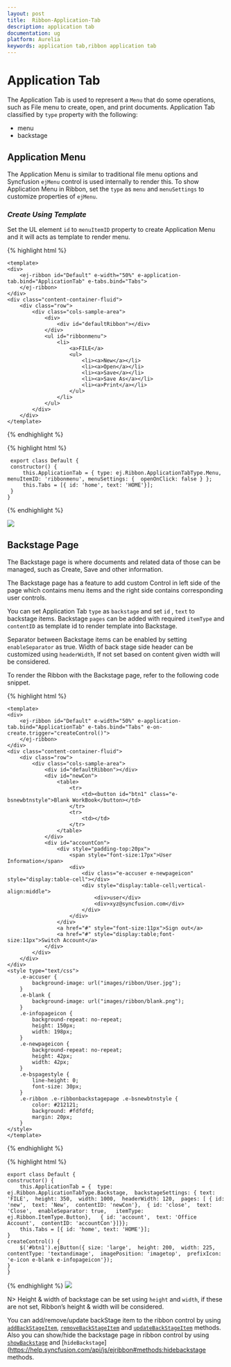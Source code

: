 ```yaml
---
layout: post
title:  Ribbon-Application-Tab
description: application tab
documentation: ug
platform: Aurelia
keywords: application tab,ribbon application tab
---
```


# Application Tab

The Application Tab is used to represent a `Menu` that do some operations, such as File menu to create, open, and print documents. Application Tab classified by `type` property with the following:

*  menu
*  backstage

## Application Menu

The Application Menu is similar to traditional file menu options and Syncfusion `ejMenu` control is used internally to render this. To show Application Menu in Ribbon, set the `type` as `menu` and `menuSettings` to customize properties of `ejMenu`.

### _Create Using Template_

Set the UL element `id` to `menuItemID` property to create Application Menu and it will acts as template to render menu.

{% highlight html %}

    <template>
    <div>
        <ej-ribbon id="Default" e-width="50%" e-application-tab.bind="ApplicationTab" e-tabs.bind="Tabs">
        </ej-ribbon>
    </div>
    <div class="content-container-fluid">
        <div class="row">
            <div class="cols-sample-area">
                <div>
                    <div id="defaultRibbon"></div>
                </div>
                <ul id="ribbonmenu">
                    <li>
                        <a>FILE</a>
                        <ul>
                            <li><a>New</a></li>
                            <li><a>Open</a></li>
                            <li><a>Save</a></li>
                            <li><a>Save As</a></li>
                            <li><a>Print</a></li>
                        </ul>
                    </li>
                </ul>
            </div>
        </div>
    </template>

{% endhighlight %}

{% highlight html %}

     export class Default {
     constructor() {
         this.ApplicationTab = { type: ej.Ribbon.ApplicationTabType.Menu, menuItemID: 'ribbonmenu', menuSettings: {  openOnClick: false } };
         this.Tabs = [{ id: 'home', text: 'HOME'}];
     }
    }
    
{% endhighlight %}

![](Application-Tab_images/Application-Tab_img1.png)

## Backstage Page

The Backstage page is where documents and related data of those can be managed, such as Create, Save and other information.

The Backstage page has a feature to add custom Control in left side of the page which contains menu items and the right side contains corresponding user controls. 

You can set Application Tab `type` as `backstage` and set `id` , `text` to backstage items. Backstage `pages` can be added with required `itemType` and `contentID` as template id to render template into Backstage. 

Separator between Backstage items can be enabled by setting `enableSeparator` as true. Width of back stage side header can be customized using `headerWidth`, If not set based on content given width will be considered.

To render the Ribbon with the Backstage page, refer to the following code snippet. 

{% highlight html %}
    
    <template>
    <div>
        <ej-ribbon id="Default" e-width="50%" e-application-tab.bind="ApplicationTab" e-tabs.bind="Tabs" e-on-create.trigger="createControl()">
        </ej-ribbon>
    </div>
    <div class="content-container-fluid">
        <div class="row">
            <div class="cols-sample-area">
                <div id="defaultRibbon"></div>
                <div id="newCon">
                    <table>
                        <tr>
                            <td><button id="btn1" class="e-bsnewbtnstyle">Blank WorkBook</button></td>
                        </tr>
                        <tr>
                            <td></td>
                        </tr>
                    </table>
                </div>
                <div id="accountCon">
                    <div style="padding-top:20px">
                        <span style="font-size:17px">User Information</span>
                        <div>
                            <div class="e-accuser e-newpageicon" style="display:table-cell"></div>
                            <div style="display:table-cell;vertical-align:middle">
                                <div>user</div>
                                <div>xyz@syncfusion.com</div>
                            </div>
                        </div>
                    </div>
                    <a href="#" style="font-size:11px">Sign out</a>
                    <a href="#" style="display:table;font-size:11px">Switch Account</a>
                </div>
            </div>
        </div>
    </div>
    <style type="text/css">
        .e-accuser {
            background-image: url("images/ribbon/User.jpg");
        }
        .e-blank {
            background-image: url("images/ribbon/blank.png");
        }
        .e-infopageicon {
            background-repeat: no-repeat;
            height: 150px;
            width: 198px;
        }
        .e-newpageicon {
            background-repeat: no-repeat;
            height: 42px;
            width: 42px;
        }
        .e-bspagestyle {
            line-height: 0;
            font-size: 30px;
        }
        .e-ribbon .e-ribbonbackstagepage .e-bsnewbtnstyle {
            color: #212121;
            background: #fdfdfd;
            margin: 20px;
        }
    </style>
    </template>

{% endhighlight %}

{% highlight html %}

    export class Default {
    constructor() {
        this.ApplicationTab = {  type: ej.Ribbon.ApplicationTabType.Backstage,  backstageSettings: { text: 'FILE',  height: 350,  width: 1000,  headerWidth: 120,  pages: [ { id: 'new',  text: 'New',  contentID: 'newCon'},  { id: 'close',  text: 'Close',  enableSeparator: true,   itemType: ej.Ribbon.ItemType.Button},   { id: 'account',  text: 'Office Account',  contentID: 'accountCon'}]}};
        this.Tabs = [{ id: 'home', text: 'HOME'}];
    }
    createControl() {
        $('#btn1').ejButton({ size: 'large',  height: 200,  width: 225,  contentType: 'textandimage',  imagePosition: 'imagetop',  prefixIcon: 'e-icon e-blank e-infopageicon'});
    }
    }
    
{% endhighlight %}
![](Application-Tab_images/Application-Tab_img2.png)

N> Height & width of backstage can be set using `height` and `width`, if these are not set, Ribbon’s height & width will be considered.

You can add/remove/update backStage item to the ribbon control by using [`addBackStageItem`](https://help.syncfusion.com/api/js/ejribbon#methods:addbackstageitem), [`removeBackStageItem`](https://help.syncfusion.com/api/js/ejribbon#methods:removebackstageitem) and [`updateBackStageItem`](https://help.syncfusion.com/api/js/ejribbon#methods:updatebackstageitem) methods. Also you can show/hide the backstage page in ribbon control by using [`showBackstage`](https://help.syncfusion.com/api/js/ejribbon#methods:showbackstage) and [`hideBackstage`](https://help.syncfusion.com/api/js/ejribbon#methods:hidebackstage methods.
